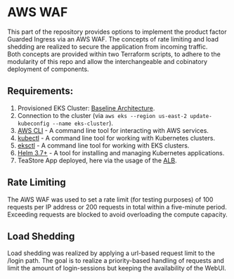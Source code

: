 # AWS WAF
This part of the repository provides options to implement the product factor Guarded Ingress via an AWS WAF. The concepts of rate limiting and load shedding are realized to secure the application from incoming traffic.   
Both concepts are provided within two Terraform scripts, to adhere to the modularity of this repo and allow the interchangeable and cobinatory deployment of components. 


## Requirements:

1. Provisioned EKS Cluster: [Baseline Architecture](https://github.com/frankakn/reliability-deployment/tree/main/Deployment/BaselineArchitecture).
2. Connection to the cluster (via ``aws eks --region us-east-2 update-kubeconfig --name eks-cluster``).
2. [AWS CLI](https://docs.aws.amazon.com/cli/latest/userguide/getting-started-install.html) - A command line tool for interacting with AWS services.
3. [kubectl](https://kubernetes.io/de/docs/tasks/tools/install-kubectl/) - A command line tool for working with Kubernetes clusters.
4. [eksctl](https://eksctl.io/) - A command line tool for working with EKS clusters.
5. [Helm 3.7+](https://helm.sh/) - A tool for installing and managing Kubernetes applications.
6. TeaStore App deployed, here via the usage of the [ALB](https://github.com/frankakn/reliability-deployment/blob/main/Deployment/BaselineArchitecture/TeaStore/teastore-alb.yaml).


## Rate Limiting

The AWS WAF was used to set a rate limit (for testing purposes) of 100 requests per IP address or 200 requests in total within a five-minute period.  
Exceeding requests are blocked to avoid overloading the compute capacity. 


## Load Shedding

Load shedding was realized by applying a url-based request limit to the /login path. The goal is to realize a priority-based handling of requests and limit the amount of login-sessions but keeping the availability of the WebUI.



